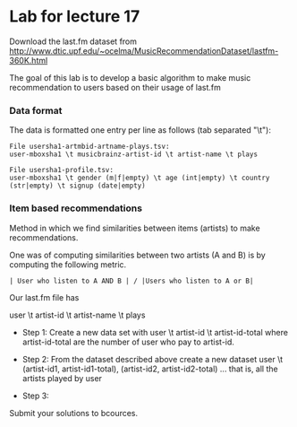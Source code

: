 # Lab for lecture 17

Download the last.fm dataset from 
http://www.dtic.upf.edu/~ocelma/MusicRecommendationDataset/lastfm-360K.html

The goal of this lab is to develop a basic algorithm to make music recommendation to users based
on their usage of last.fm

### Data format

The data is formatted one entry per line as follows (tab separated "\t"):
```
File usersha1-artmbid-artname-plays.tsv:
user-mboxsha1 \t musicbrainz-artist-id \t artist-name \t plays

File usersha1-profile.tsv:
user-mboxsha1 \t gender (m|f|empty) \t age (int|empty) \t country (str|empty) \t signup (date|empty)
```

### Item based recommendations

Method in which we find similarities between items (artists) to make recommendations. 

One was of computing similarities between two artists (A and B) is by computing the following metric.

```
| User who listen to A AND B | / |Users who listen to A or B|
```


Our last.fm file has

user \t artist-id \t artist-name \t plays

* Step 1: Create a new data set with
   user \t artist-id \t artist-id-total
   where artist-id-total are the number of user who pay to artist-id.

* Step 2: From the dataset described above create a new dataset
   user \t (artist-id1, artist-id1-total), (artist-id2, artist-id2-total) ...
   that is, all the artists played by user

* Step 3:

Submit your solutions to bcources.

